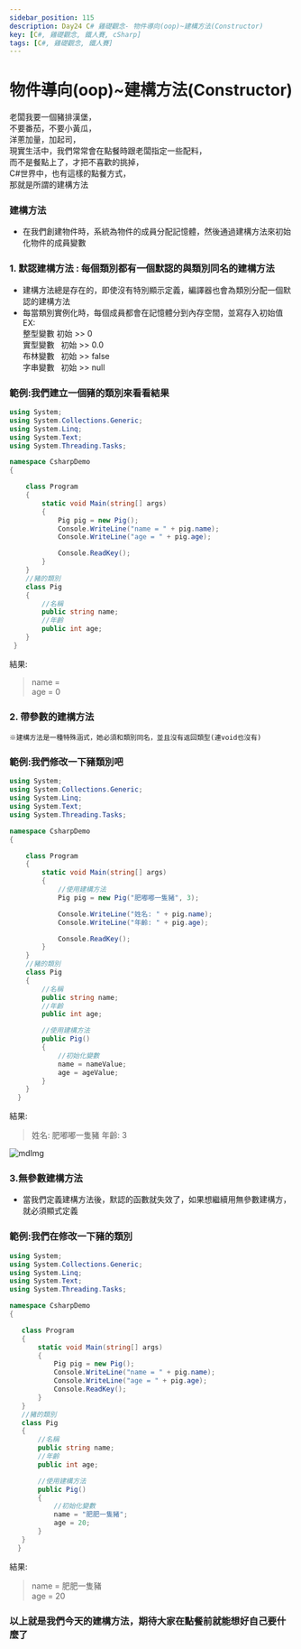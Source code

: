 ```yaml
---
sidebar_position: 115
description: Day24 C# 雞礎觀念- 物件導向(oop)~建構方法(Constructor)
key: [C#, 雞礎觀念, 鐵人賽, cSharp]
tags: [C#, 雞礎觀念, 鐵人賽]
---
```


# 物件導向(oop)~建構方法(Constructor)

老闆我要一個豬排漢堡，<br/>
不要番茄，不要小黃瓜，<br/>
洋蔥加量，加起司，<br/>
現實生活中，我們常常會在點餐時跟老闆指定一些配料，<br/>
而不是餐點上了，才把不喜歡的挑掉，<br/>
C#世界中，也有這樣的點餐方式，<br/>
那就是所謂的建構方法

### 建構方法

- 在我們創建物件時，系統為物件的成員分配記憶體，然後通過建構方法來初始化物件的成員變數

### 1. 默認建構方法 : 每個類別都有一個默認的與類別同名的建構方法

- 建構方法總是存在的，即使沒有特別顯示定義，編譯器也會為類別分配一個默認的建構方法
- 每當類別實例化時，每個成員都會在記憶體分到內存空間，並寫存入初始值<br/>
  EX:<br/>
   整型變數 初始 >> 0<br/>
   實型變數   初始 >> 0.0<br/>
   布林變數   初始 >> false<br/>
   字串變數   初始 >> null

### 範例:我們建立一個豬的類別來看看結果

```csharp
using System;
using System.Collections.Generic;
using System.Linq;
using System.Text;
using System.Threading.Tasks;

namespace CsharpDemo
{

    class Program
    {
        static void Main(string[] args)
        {
            Pig pig = new Pig();
            Console.WriteLine("name = " + pig.name);
            Console.WriteLine("age = " + pig.age);

            Console.ReadKey();
        }
    }
    //豬的類別
    class Pig
    {
        //名稱
        public string name;
        //年齡
        public int age;
    }
 }
```

結果:

> name =<br/>
> age = 0

### 2. 帶參數的建構方法

`※建構方法是一種特殊涵式，她必須和類別同名，並且沒有返回類型(連void也沒有)`

### 範例:我們修改一下豬類別吧

```csharp
using System;
using System.Collections.Generic;
using System.Linq;
using System.Text;
using System.Threading.Tasks;

namespace CsharpDemo
{

    class Program
    {
        static void Main(string[] args)
        {
            //使用建構方法
            Pig pig = new Pig("肥嘟嘟一隻豬", 3);

            Console.WriteLine("姓名: " + pig.name);
            Console.WriteLine("年齡: " + pig.age);

            Console.ReadKey();
        }
    }
    //豬的類別
    class Pig
    {
        //名稱
        public string name;
        //年齡
        public int age;

        //使用建構方法
        public Pig()
        {
            //初始化變數
            name = nameValue;
            age = ageValue;
        }
    }
  }
```

結果:

> 姓名: 肥嘟嘟一隻豬
> 年齡: 3

![mdImg](https://ithelp.ithome.com.tw/upload/images/20210925/20097001st53NPtdIy.png)

### 3.無參數建構方法

- 當我們定義建構方法後，默認的函數就失效了，如果想繼續用無參數建構方，就必須顯式定義

### 範例:我們在修改一下豬的類別

```csharp
using System;
using System.Collections.Generic;
using System.Linq;
using System.Text;
using System.Threading.Tasks;

namespace CsharpDemo
{

   class Program
   {
       static void Main(string[] args)
       {
           Pig pig = new Pig();
           Console.WriteLine("name = " + pig.name);
           Console.WriteLine("age = " + pig.age);
           Console.ReadKey();
       }
   }
   //豬的類別
   class Pig
   {
       //名稱
       public string name;
       //年齡
       public int age;

       //使用建構方法
       public Pig()
       {
           //初始化變數
           name = "肥肥一隻豬";
           age = 20;
       }
   }
  }
```

結果:

> name = 肥肥一隻豬<br/>
> age = 20

### 以上就是我們今天的建構方法，期待大家在點餐前就能想好自己要什麼了
